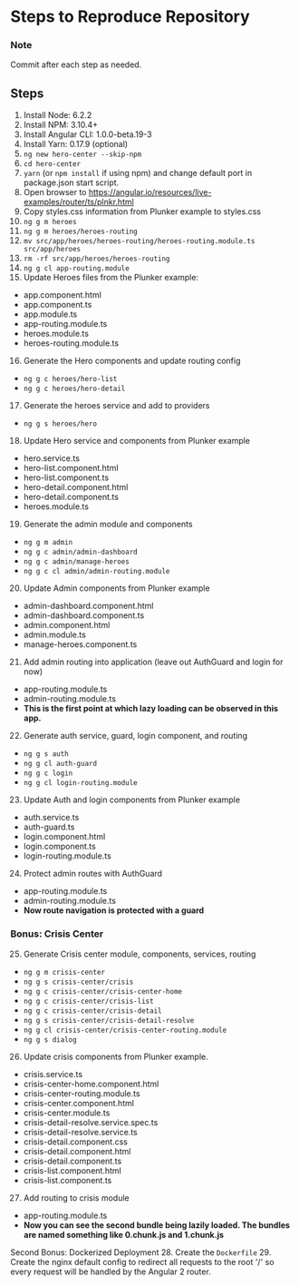 # Steps to Reproduce Repository

### Note
Commit after each step as needed.

## Steps
1. Install Node:        6.2.2 
2. Install NPM:         3.10.4+
3. Install Angular CLI: 1.0.0-beta.19-3
4. Install Yarn:        0.17.9 (optional)
5. `ng new hero-center --skip-npm`
6. `cd hero-center`
7. `yarn` (or `npm install` if using npm) and change default port in package.json start script.
8. Open browser to https://angular.io/resources/live-examples/router/ts/plnkr.html
9. Copy styles.css information from Plunker example to styles.css
10. `ng g m heroes`
11. `ng g m heroes/heroes-routing`
12. `mv src/app/heroes/heroes-routing/heroes-routing.module.ts src/app/heroes`
13. `rm -rf src/app/heroes/heroes-routing`
14. `ng g cl app-routing.module`
15. Update Heroes files from the Plunker example:
  - app.component.html
  - app.component.ts
  - app.module.ts
  - app-routing.module.ts
  - heroes.module.ts
  - heroes-routing.module.ts
16. Generate the Hero components and update routing config
  - `ng g c heroes/hero-list`
  - `ng g c heroes/hero-detail`
17. Generate the heroes service and add to providers
  - `ng g s heroes/hero`
18. Update Hero service and components from Plunker example
  - hero.service.ts
  - hero-list.component.html
  - hero-list.component.ts
  - hero-detail.component.html
  - hero-detail.component.ts
  - heroes.module.ts
19. Generate the admin module and components
  - `ng g m admin`
  - `ng g c admin/admin-dashboard`
  - `ng g c admin/manage-heroes`
  - `ng g c cl admin/admin-routing.module`
20. Update Admin components from Plunker example
  - admin-dashboard.component.html
  - admin-dashboard.component.ts
  - admin.component.html
  - admin.module.ts
  - manage-heroes.component.ts
21. Add admin routing into application (leave out AuthGuard and login for now)
  - app-routing.module.ts
  - admin-routing.module.ts 
  - **This is the first point at which lazy loading can be observed in this app.**
22. Generate auth service, guard, login component, and routing
  - `ng g s auth`
  - `ng g cl auth-guard`
  - `ng g c login`
  - `ng g cl login-routing.module`
23. Update Auth and login components from Plunker example
  - auth.service.ts
  - auth-guard.ts
  - login.component.html
  - login.component.ts
  - login-routing.module.ts
24. Protect admin routes with AuthGuard
  - app-routing.module.ts
  - admin-routing.module.ts
  - **Now route navigation is protected with a guard**

### Bonus: Crisis Center
25. Generate Crisis center module, components, services, routing
  - `ng g m crisis-center`
  - `ng g s crisis-center/crisis`
  - `ng g c crisis-center/crisis-center-home`
  - `ng g c crisis-center/crisis-list`
  - `ng g c crisis-center/crisis-detail`
  - `ng g s crisis-center/crisis-detail-resolve`
  - `ng g cl crisis-center/crisis-center-routing.module`
  - `ng g s dialog`
26. Update crisis components from Plunker example.
  - crisis.service.ts
  - crisis-center-home.component.html
  - crisis-center-routing.module.ts
  - crisis-center.component.html
  - crisis-center.module.ts
  - crisis-detail-resolve.service.spec.ts
  - crisis-detail-resolve.service.ts
  - crisis-detail.component.css
  - crisis-detail.component.html
  - crisis-detail.component.ts
  - crisis-list.component.html
  - crisis-list.component.ts
27. Add routing to crisis module
  - app-routing.module.ts
  - **Now you can see the second bundle being lazily loaded. The bundles are named something like 0.chunk.js and 1.chunk.js**


Second Bonus: Dockerized Deployment
28. Create the `Dockerfile`
29. Create the nginx default config to redirect all requests to the root '/' so every request will be handled by the Angular 2 router.

